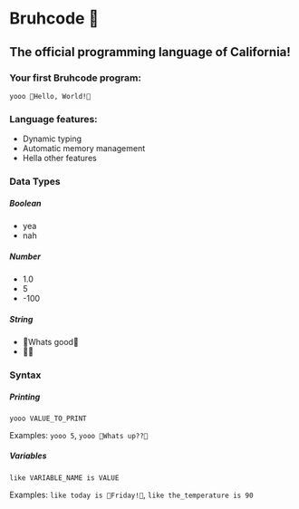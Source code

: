 # Bruhcode 🤙
## The official programming language of California!

### Your first Bruhcode program:
```
yooo 👀Hello, World!👀
```

### Language features:

- Dynamic typing
- Automatic memory management
- Hella other features


### Data Types

##### Boolean
- yea
- nah

##### Number
- 1.0
- 5
- -100

##### String
- 👀Whats good👀
- 👀👀

### Syntax

##### Printing
`yooo VALUE_TO_PRINT`

Examples:
`yooo 5`, `yooo 👀Whats up??👀`

##### Variables
`like VARIABLE_NAME is VALUE`

Examples:
`like today is 👀Friday!👀`, `like the_temperature is 90`
